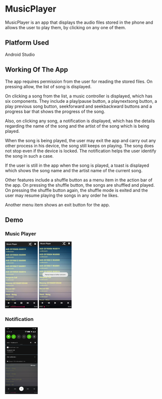 # MusicPlayer
MusicPlayer is an app that displays the audio files stored in the phone and allows the user to play them, by clicking on any one of them. 

## Platform Used

Android Studio



## Working Of The App
The app requires permission from the user for reading the stored files. On pressing allow, the list of song is displayed.

On clicking a song from the list, a music controller is displayed, which has six components. They include a play/pause button, a playnextsong button, a play previous song button, seekforward and seekbackward buttons and a progress bar that shows the progress of the song.

Also, on clicking any song, a notification is displayed, which has the details regarding the name of the song and the artist of the song which is being played.

When the song is being played, the user may exit the app and carry out any other process in his device, the song still keeps on playing. The song does not stop even if the device is locked. The notification helps the user identify the song in such a case. 

If the user is still in the app when the song is played, a toast is displayed which shows the song name and the artist name of the current song.

Other features include a shuffle button as a menu item in the action bar of the app. On pressing the shuffle button, the songs are shuffled and played. On pressing the shuffle button again, the shuffle mode is exited and the user may resume playing the songs in any order he likes.

Another menu item shows an exit button for the app.

## Demo

### Music Player

<img src= "https://github.com/TanavShah/MusicPlayer/blob/master/Screenshot_20200710-162734__01.jpg" width="108" height = "220">
<img src= "https://github.com/TanavShah/MusicPlayer/blob/master/Screenshot_20200710-162728__01__01.jpg" width="108" height = "220">

### Notification

<img src= "https://github.com/TanavShah/MusicPlayer/blob/master/Screenshot_20200710-162636.jpg" width="108" height = "220">
